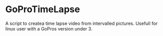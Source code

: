 # GoProTimeLapse
A script to createa time lapse video from intervalled pictures. Usefull for linux user with a GoPros version under 3.
